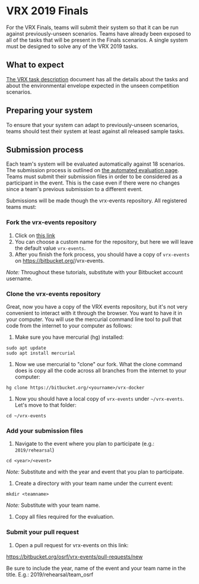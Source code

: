 # VRX 2019 Finals


For the VRX Finals, teams will submit their system so that it can be run against previously-unseen scenarios.
Teams have already been exposed to all of the tasks that will be present in the Finals scenarios.
A single system must be designed to solve any of the VRX 2019 tasks.

## What to expect

[The VRX task description](https://bitbucket.org/osrf/vrx/wiki/documentation) document has all the details about the tasks and about the environmental envelope expected in the unseen competition scenarios.

## Preparing your system

To ensure that your system can adapt to previously-unseen scenarios, teams should test their system at least against all released sample tasks.

## Submission process

Each team's system will be evaluated automatically against 18 scenarios.
The submission process is outlined on [the automated evaluation page](https://bitbucket.org/osrf/vrx-docker/src/default/).
Teams must submit their submission files in order to be considered as a participant in the event.
This is the case even if there were no changes since a team's previous submission to a different event.

Submissions will be made though the vrx-events repository. All registered teams must:

### Fork the vrx-events repository

1. Click on [this link](https://bitbucket.org/osrf/vrx-events/fork)
1. You can choose a custom name for the repository, but here we will leave the default value `vrx-events`.
1. After you finish the fork process, you should have a copy of `vrx-events` on https://bitbucket.org/<yourname>/vrx-events.

*Note:* Throughout these tutorials, substitute <yourname> with your Bitbucket account username.

### Clone the vrx-events repository

Great, now you have a copy of the VRX events repository, but it's not very convenient to interact with it through the browser. You want to have it in your computer. You will use the mercurial command line tool to pull that code from the internet to your computer as follows:

1. Make sure you have mercurial (hg) installed:

```
sudo apt update
sudo apt install mercurial
```

1. Now we use mercurial to "clone" our fork. What the clone command does is copy all the code across all branches from the internet to your computer:

```
hg clone https://bitbucket.org/<yourname>/vrx-docker
```

1. Now you should have a local copy of `vrx-events` under `~/vrx-events`. Let's move to that folder:

```
cd ~/vrx-events
```

### Add your submission files

1. Navigate to the event where you plan to participate (e.g.: `2019/rehearsal`)

```
cd <year>/<event>
```

*Note:* Substitute <year> and <event> with the year and event that you plan to participate.

1. Create a directory with your team name under the current event:

```
mkdir <teamname>
```

*Note:* Substitute <teamname> with your team name.

1. Copy all files required for the evaluation.


### Submit your pull request

1. Open a pull request for vrx-events on this link:

https://bitbucket.org/osrf/vrx-events/pull-requests/new

Be sure to include the year, name of the event and your team name in the title. E.g.: 2019/rehearsal/team_osrf